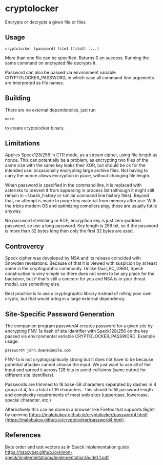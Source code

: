 # cryptolocker

Encrypts or decrypts a given file or files. 

## Usage

    cryptolocker [password] file1 [file2] [...]

More than one file can be specified. Returns 0 on success. Running the same command on encrypted file decrypts it.

Password can also be passed via environment variable CRYPTOLOCKER_PASSWORD, in which case all command-line arguments are interpreted as file names.

## Building

There are no external dependencies, just run

    make
    
to create cryptolocker binary.

## Limitations

Applies Speck128/256 in CTR mode, as a stream cipher, using file length as nonce. This can potentially be a problem, as encrypting two files of the same size with the same key leaks their XOR, but should be ok for the intended use: occasionally encrypting large archive files. Not having to carry the nonce allows encryption in place, without changing file length.

When password is specified in the command line, it is replaced with asterisks to prevent it from appearing in process list (although it might still remain in ~/.bash_history or similar command line history files). Beyond that, no attempt is made to purge key material from memory after use. With the tricks modern OS and optimizing compilers play, those are usually futile anyway.

No password stretching or KDF, encryption key is just zero-padded password, so use a long password. Key length is 256 bit, so if the password is more than 32 bytes long then only the first 32 bytes are used.

## Controvercy

Speck cipher was developed by NSA and its release coincided with Snowden revelations. Because of that it is viewed with suspicion by at least some in the cryptographic community. Unlike Dual_EC_DRBG, Speck construction is very simple so there does not seem to be any place for the backdoor, but if that's still a concern for you and NSA is in your threat model, use something else.

Best practice is to use a cryptographic library instead of rolling your own crypto, but that would bring in a large external dependency.

## Site-Specific Password Generation

The companion program password4 creates password for a given site by encrypting FNV-1a hash of site identifier with Speck128/256 on the key passed via environmental variable CRYPTOLOCKER_PASSWORD. Example usage:

    password4 john.doe@example.com

FNV-1a is not cryptographically strong but it does not have to be because potential attacker cannot choose the input. We just want to use all of the input and spread it across 128 bits to avoid collisions (same output for different site identifiers).

Passwords are trimmed to 16 base-58 characters separated by dashes in 4 group of 4, for a total of 19 characters. This should fulfill password length and complexity requirements of most web sites (uppercase, lowercase, special character, etc.)

Alternatively this can be done in a browser like Firefox that supports BigInt by opening [https://malobukov.github.io/cryptolocker/password4.html](https://malobukov.github.io/cryptolocker/password4.html).

## References

Byte order and test vectors as in Speck implementation guide https://nsacyber.github.io/simon-speck/implementations/ImplementationGuide1.1.pdf
